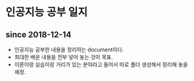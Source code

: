 # 인공지능 공부 일지

## since 2018-12-14

* 인공지능 공부한 내용을 정리하는 document이다.
* 최대한 배운 내용을 전부 넣어 놓는 것이 목표.
* 이론이랑 실습이랑 거리가 있는 분야라고 들어서 따로 폴더 생성해서 정리해 놓을 예정.
